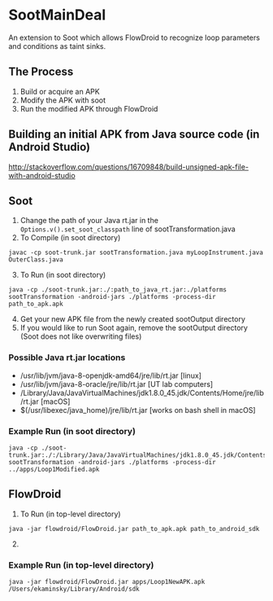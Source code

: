 # SootMainDeal #
An extension to Soot which allows FlowDroid to recognize loop parameters and conditions as taint sinks.

## The Process ##
1) Build or acquire an APK  
2) Modify the APK with soot  
3) Run the modified APK through FlowDroid  

## Building an initial APK from Java source code (in Android Studio) ##
http://stackoverflow.com/questions/16709848/build-unsigned-apk-file-with-android-studio

## Soot ##
1) Change the path of your Java rt.jar in the `Options.v().set_soot_classpath` line of sootTransformation.java  
2) To Compile (in soot directory)
```
javac -cp soot-trunk.jar sootTransformation.java myLoopInstrument.java OuterClass.java
```

3) To Run (in soot directory)
```
java -cp ./soot-trunk.jar:./:path_to_java_rt.jar:./platforms sootTransformation -android-jars ./platforms -process-dir path_to_apk.apk
```

4) Get your new APK file from the newly created sootOutput directory  
5) If you would like to run Soot again, remove the sootOutput directory (Soot does not like overwriting files)

### Possible Java rt.jar locations ###
* /usr/lib/jvm/java-8-openjdk-amd64/jre/lib/rt.jar [linux]
* /usr/lib/jvm/java-8-oracle/jre/lib/rt.jar [UT lab computers]
* /Library/Java/JavaVirtualMachines/jdk1.8.0_45.jdk/Contents/Home/jre/lib/rt.jar [macOS]
* $(/usr/libexec/java_home)/jre/lib/rt.jar [works on bash shell in macOS]

### Example Run (in soot directory) ###
```
java -cp ./soot-trunk.jar:./:/Library/Java/JavaVirtualMachines/jdk1.8.0_45.jdk/Contents/Home/jre/lib/rt.jar:./platforms sootTransformation -android-jars ./platforms -process-dir ../apps/Loop1Modified.apk
```

## FlowDroid ##
1) To Run (in top-level directory)
```
java -jar flowdroid/FlowDroid.jar path_to_apk.apk path_to_android_sdk
```

2) 

### Example Run (in top-level directory) ###
```
java -jar flowdroid/FlowDroid.jar apps/Loop1NewAPK.apk /Users/ekaminsky/Library/Android/sdk
```








